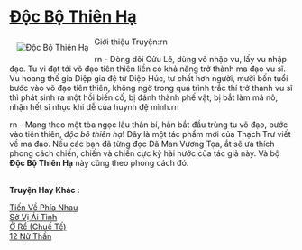 <a href="https://utruyen.com/doc-bo-thien-ha/1885/" title="Độc Bộ Thiên Hạ"><h1>Độc Bộ Thiên Hạ</h1></a><div style="display:table"><img align="right" style="float: left; padding: 10px;" src="https://utruyen.com/images/story/200x260/doc-bo-thien-ha.jpg" alt="Độc Bộ Thiên Hạ">Giới thiệu Truyện:rn<p></p>rn - Dòng dõi Cửu Lê, dùng võ nhập vu, lấy vu nhập đạo. Tu vi đạt tới võ đạo tiên thiên liền có khả năng trở thành ma đạo vu sĩ. Vu hoang thế gia Diệp gia đệ tử Diệp Húc, tư chất hơn người, mười bốn tuổi bước vào võ đạo tiên thiên, không ngờ trong quá trình trắc thí trở thành vu sĩ thì phát sinh ra một hồi biến cố, bị đánh thành phế vật, bị bắt làm mã nô, nhận hết sỉ nhục khi dễ của huynh đệ mình.rn<p></p>rn - Mang theo một tòa ngọc lâu thần bí, hắn bắt đầu trùng tu võ đạo, bước vào tiên thiên, <em>độc bộ thiên hạ</em>! Đây là một tác phẩm mới của Thạch Trư viết về ma đạo. Nếu các bạn đã từng đọc Dã Man Vương Tọa, ắt sẽ ưa thích phong cách chiến, chiến và chiến cực kỳ hài hước của tác giả này. Và bộ <strong>Độc Bộ Thiên Hạ</strong> này cũng theo phong cách đó.</div><p><br><b>Truyện Hay Khác :</b></p><a href="https://utruyen.com/tien-ve-phia-nhau/15014/" alt="Tiến Về Phía Nhau">Tiến Về Phía Nhau</a><br/><a href="https://dammy2019.blogspot.com/2019/11/so-vi-ai-tinh.html" alt="Sở Vị Ái Tình">Sở Vị Ái Tình</a><br/><a href="https://github.com/quanluxury/truyenhot/tree/master/truyenhay/4569/" alt="Ở Rể (Chuế Tế)">Ở Rể (Chuế Tế)</a><br/><a href="https://github.com/quanluxury/truyenhot/tree/master/truyenhay/16202/" alt="12 Nữ Thần">12 Nữ Thần</a><br/>